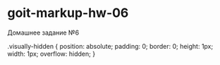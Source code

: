 # goit-markup-hw-06
Домашнее задание №6

.visually-hidden {
	position: absolute;
	padding: 0;
	border: 0;
	height: 1px; 
	width: 1px; 
	overflow: hidden;
}
